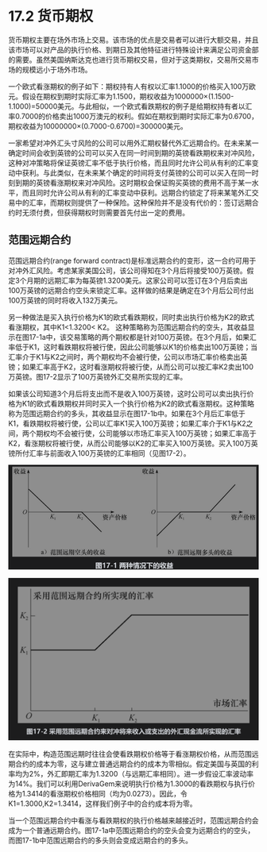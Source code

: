 # 17.2 货币期权


货币期权主要在场外市场上交易。该市场的优点是交易者可以进行大额交易，并且该市场可以对产品的执行价格、到期日及其他特征进行特殊设计来满足公司资金部的需要。虽然美国纳斯达克也进行货币期权交易，但对于这类期权，交易所交易市场的规模远小于场外市场。


一个欧式看涨期权的例子如下：期权持有人有权以汇率1.1000的价格买入100万欧元。假设在期权到期时实际汇率为1.1500，期权收益为1000000×(1.1500-1.1000)=50000美元。与此相似，一个欧式看跌期权的例子是给期权持有者以汇率0.7000的价格卖出1000万澳元的权利。假如在期权到期时实际汇率为0.6700，期权收益为10000000×(0.7000-0.6700)=300000美元。

一家希望对冲外汇头寸风险的公司可以用外汇期权替代外汇远期合约。在未来某一确定时间会收到英镑的公司可以买入在同一时间到期的英镑看跌期权来对冲风险，这种对冲策略将保证英镑汇率不低于执行价格，而且同时允许公司从有利的汇率变动中获利。与此类似，在未来某个确定的时间将支付英镑的公司可以买入在同一时刻到期的英镑看涨期权来对冲风险。这时期权会保证购买英镑的费用不高于某一水平，而且同时允许公司从有利的汇率变动中获利。远期合约锁定了将来某笔外汇交易中的汇率，而期权则提供了一种保险。这种保险并不是没有代价的：签订远期合约时无须付费，但获得期权时则需要首先付出一定的费用。

## 范围远期合约

范围远期合约(range forward contract)是标准远期合约的变形，这一合约可用于对冲外汇风险。考虑某家美国公司，该公司得知在3个月后将接受100万英镑。假定3个月期的远期汇率为每英镑1.3200美元。这家公司可以签订在3个月后卖出100万英镑的远期合约空头来锁定汇率。这样做的结果是确定在3个月后公司付出100万英镑的同时将收入132万美元。

另一种做法是买入执行价格为K1的欧式看跌期权，同时卖出执行价格为K2的欧式看涨期权，其中K1<1.3200< K2。 这种策略称为范围远期合约的空头，其收益显示在图17-1a中，该交易策略的两个期权都是针对100万英镑。在3个月后，如果汇率低于K1，这时看跌期权将被行使，因此公司能够以K1的价格卖出100万英镑；当汇率介于K1与K2之间时，两个期权均不会被行使，公司以市场汇率价格卖出英镑；如果汇率高于K2，这时看涨期权将被行使，从而公司可以按汇率K2卖出100万英镑。图17-2显示了100万英镑外汇交易所实现的汇率。

如果该公司知道3个月后将支出而不是收入100万英镑，这时公司可以卖出执行价格为K1的欧式看跌期权并同时买入一个执行价格为K2的欧式看涨期权。这种策略称为范围远期合约的多头，其收益显示在图17-1b中。如果在3个月后汇率低于K1，看跌期权将被行使，公司以汇率K1买入100万英镑；如果汇率介于K1与K2之间，两个期权均不会被行使，公司能够以市场汇率买入100万英镑；如果汇率高于K2，看涨期权将被行使，从而公司能够以K2的汇率买入100万英镑。买入100万英镑所付汇率与前面收入100万英镑的汇率相同（见图17-2）。

![](images/2024-03-05-14-27-53.png)

![](images/2024-03-05-14-28-08.png)

在实际中，构造范围远期时往往会使看跌期权价格等于看涨期权价格，从而范围远期合约的成本为零，这与建立普通远期合约的成本为零相似。假定美国与英国的利率均为2%，外汇即期汇率为1.3200（与远期汇率相同）。进一步假设汇率波动率为14%。我们可以利用DerivaGem来说明执行价格为1.3000的看跌期权与执行价格为1.3414的看涨期权价格相同（均为0.0273）。因此，令K1=1.3000,K2=1.3414，这样我们例子中的合约成本将为零。

当一个范围远期合约中看涨与看跌期权的执行价格越来越接近时，范围远期合约会成为一个普通远期合约。图17-1a中范围远期合约的空头会变为远期合约的空头，而图17-1b中范围远期合约的多头则会变成远期合约的多头。